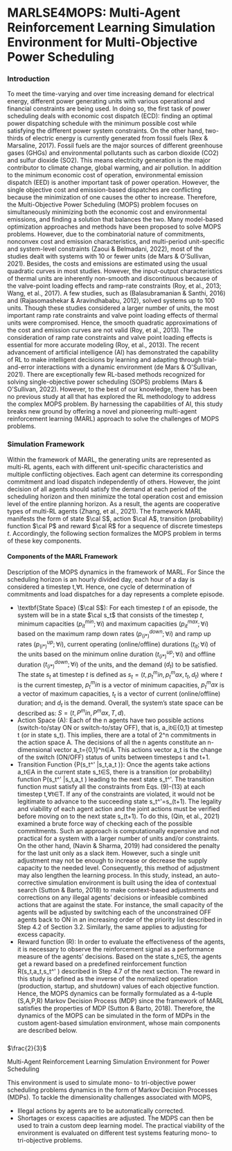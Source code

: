 # MARLSE4MOPS: Multi-Agent Reinforcement Learning Simulation Environment for Multi-Objective Power Scheduling

### Introduction
To meet the time-varying and over time increasing demand for electrical energy, different power generating units with various operational and financial constraints are being used. In doing so, the first task of power scheduling deals with economic cost dispatch (ECD): finding an optimal power dispatching schedule with the minimum possible cost while satisfying the different power system constraints. On the other hand, two-thirds of electric energy is currently generated from fossil fuels (Rex & Marsaline, 2017). Fossil fuels are the major sources of different greenhouse gases (GHGs) and environmental pollutants such as carbon dioxide (CO2) and sulfur dioxide (SO2). This means electricity generation is the major contributor to climate change, global warming, and air pollution. In addition to the minimum economic cost of operation, environmental emission dispatch (EED) is another important task of power operation. However, the single objective cost and emission-based dispatches are conflicting because the minimization of one causes the other to increase. Therefore, the Multi-Objective Power Scheduling (MOPS) problem focuses on simultaneously minimizing both the economic cost and environmental emissions, and finding a solution that balances the two.
	Many model-based optimization approaches and methods have been proposed to solve MOPS problems. However, due to the combinatorial nature of commitments, nonconvex cost and emission characteristics, and multi-period unit-specific and system-level constraints (Zaoui & Belmadani, 2022), most of the studies dealt with systems with 10 or fewer units (de Mars & O'Sullivan, 2021). Besides, the costs and emissions are estimated using the usual quadratic curves in most studies. However, the input-output characteristics of thermal units are inherently non-smooth and discontinuous because of the valve-point loading effects and ramp-rate constraints (Roy, et al., 2013; Wang, et al., 2017). A few studies, such as (Balasubramanian & Santhi, 2016) and (Rajasomashekar & Aravindhababu, 2012), solved systems up to 100 units. Though these studies considered a larger number of units, the most important ramp rate constraints and valve point loading effects of thermal units were compromised. Hence, the smooth quadratic approximations of the cost and emission curves are not valid (Roy, et al., 2013). The consideration of ramp rate constraints and valve point loading effects is essential for more accurate modeling (Roy, et al., 2013).
	The recent advancement of artificial intelligence (AI) has demonstrated the capability of RL to make intelligent decisions by learning and adapting through trial-and-error interactions with a dynamic environment (de Mars & O'Sullivan, 2021). There are exceptionally few RL-based methods recognized for solving single-objective power scheduling (SOPS) problems (Mars & O'Sullivan, 2022). However, to the best of our knowledge, there has been no previous study at all that has explored the RL methodology to address the complex MOPS problem. By harnessing the capabilities of AI, this study breaks new ground by offering a novel and pioneering multi-agent reinforcement learning (MARL) approach to solve the challenges of MOPS problems.
### Simulation Framework
Within the framework of MARL, the generating units are represented as multi-RL agents, each with different unit-specific characteristics and multiple conflicting objectives. Each agent can determine its corresponding commitment and load dispatch independently of others. However, the joint decision of all agents should satisfy the demand at each period of the scheduling horizon and then minimize the total operation cost and emission level of the entire planning horizon. As a result, the agents are cooperative types of multi-RL agents (Zhang, et al., 2021). 
	The framework MARL manifests the form of state $\cal S$, action  $\cal A$, transition (probability) function  $\cal P$ and reward  $\cal R$ for a sequence of discrete timesteps $t$. Accordingly, the following section formalizes the MOPS problem in terms of these key components.
#### Components of the MARL Framework

Description of the MOPS dynamics in the framework of MARL. 
For Since the scheduling horizon is an hourly divided day, each hour of a day is considered a timestep t,∀t.  Hence, one cycle of determination of commitments and load dispatches for a day represents a complete episode. 
- \textbf{State Space} ($\cal S$): For each timestep $t$ of an episode, the system will be in a state $\cal s_t$ that consists of the timestep $t$, minimum capacities ($p_{it}^{min};\forall i$) and maximum capacities ($p_{it}^{max};\forall i$)  based on the maximum ramp down rates ($p_{(i*)}^{down};\forall i$) and ramp up rates ($p_{(i*)}^{up};\forall i$), current operating (online/offline) durations ($t_{it};\forall i$) of the units based on the minimum online duration ($t_{(i*)}^{up};\forall i$) and offline duration ($t_{(i*)}^{down};\forall i$) of the units, and the demand ($d_t$) to be satisfied. The state $s_t$ at timestep $t$ is defined as $s_t=(t,p_t^min,p_t^max,t_t,d_t)$ where $t$ is the current timestep, $p_t^min$ is a vector of minimum capacities, $p_t^max$ is a vector of maximum capacities, $t_t$ is a vector of current (online/offline) duration; and $d_t$ is the demand. Overall, the system’s state space can be described as: $S=(t,P^min,P^max,T,d)$. 
- Action Space (A): Each of the n agents have two possible actions (switch-to/stay ON or switch-to/stay OFF), that is, a_it∈{0,1} at timestep t (or in state s_t). This implies, there are a total of 2^n commitments in the action space A. The decisions of all the n agents constitute an n-dimensional vector a_t={0,1}^n∈A. This actions vector a_t is the change of the switch (ON/OFF) status of units between timesteps t and t+1.
- Transition Function {P(s_t^' |s_t,a_t )}: Once the agents take actions a_t∈A in the current state s_t∈S, there is a transition (or probability) function P(s_t^' |s_t,a_t ) leading to the next state s_t^'. The transition function must satisfy all the constraints from Eqs. (9)-(13) at each timestep t,∀t∈T. If any of the constraints are violated, it would not be legitimate to advance to the succeeding state s_t^'=s_(t+1). The legality and viability of each agent action and the joint actions must be verified before moving on to the next state s_(t+1). To do this, (Qin, et al., 2021) examined a brute force way of checking each of the possible commitments. Such an approach is computationally expensive and not practical for a system with a larger number of units and/or constraints. On the other hand, (Navin & Sharma, 2019) had considered the penalty for the last unit only as a slack item. However, such a single unit adjustment may not be enough to increase or decrease the supply capacity to the needed level. Consequently, this method of adjustment may also lengthen the learning process. In this study, instead, an auto-corrective simulation environment is built using the idea of contextual search (Sutton & Barto, 2018) to make context-based adjustments and corrections on any illegal agents’ decisions or infeasible combined actions that are against the state. For instance, the small capacity of the agents will be adjusted by switching each of the unconstrained OFF agents back to ON in an increasing order of the priority list described in Step 4.2 of Section 3.2. Similarly, the same applies to adjusting for excess capacity.
- Reward function (R): In order to evaluate the effectiveness of the agents, it is necessary to observe the reinforcement signal as a performance measure of the agents’ decisions. Based on the state s_t∈S, the agents get a reward based on a predefined reinforcement function  R(s_t,a_t,s_t^' ) described in Step 4.7 of the next section. The reward in this study is defined as the inverse of the normalized operation (production, startup, and shutdown) values of each objective function. 
	Hence, the MOPS dynamics can be formally formulated as a 4-tuple (S,A,P,R) Markov Decision Process (MDP) since the framework of MARL satisfies the properties of MDP (Sutton & Barto, 2018). Therefore, the dynamics of the MOPS can be simulated in the form of MDPs in the custom agent-based simulation environment, whose main components are described below.
#####



 

$\frac{2}{3}$

Multi-Agent Reinforcement Learning Simulation Environment for Power Scheduling

This environment is used to simulate mono- to tri-objective power scheduling problems dynamics in the form of Markov Decision Processes (MDPs).
To tackle the dimensionality challenges associated with MOPS, 
- Illegal actions by agents are to be automatically corrected.
- Shortages or excess capacities are adjusted.
The MDPS can then be used to train a custom deep learning model.
The practical viability of the environment is evaluated on different test systems featuring mono- to tri-objective problems.

